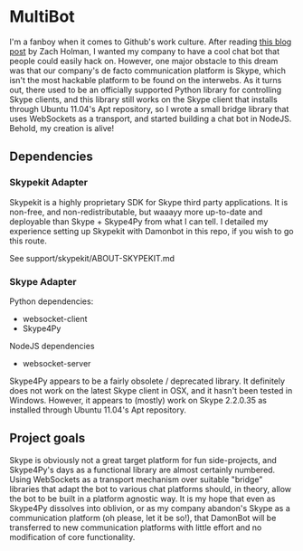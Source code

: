 # MultiBot

I'm a fanboy when it comes to Github's work culture. After reading [this blog post](http://zachholman.com/posts/why-github-hacks-on-side-projects/) by Zach Holman, I wanted my company to have a cool chat bot that people could easily hack on. However, one major obstacle to this dream was that our company's de facto communication platform is Skype, which isn't the most hackable platform to be found on the interwebs. As it turns out, there used to be an officially supported Python library for controlling Skype clients, and this library still works on the Skype client that installs through Ubuntu 11.04's Apt repository, so I wrote a small bridge library that uses WebSockets as a transport, and started building a chat bot in NodeJS. Behold, my creation is alive!

## Dependencies

### Skypekit Adapter

Skypekit is a highly proprietary SDK for Skype third party applications. It is non-free, and non-redistributable, but waaayy more up-to-date and deployable than Skype + Skype4Py from what I can tell. I detailed my experience setting up Skypekit with Damonbot in this repo, if you wish to go this route.

See support/skypekit/ABOUT-SKYPEKIT.md

### Skype Adapter

Python dependencies:

 - websocket-client
 - Skype4Py

NodeJS dependencies

 - websocket-server

Skype4Py appears to be a fairly obsolete / deprecated library. It definitely does not work on the latest Skype client in OSX, and it hasn't been tested in Windows. However, it appears to (mostly) work on Skype 2.2.0.35 as installed through Ubuntu 11.04's Apt repository.

## Project goals

Skype is obviously not a great target platform for fun side-projects, and Skype4Py's days as a functional library are almost certainly numbered. Using WebSockets as a transport mechanism over suitable "bridge" libraries that adapt the bot to various chat platforms should, in theory, allow the bot to be built in a platform agnostic way. It is my hope that even as Skype4Py dissolves into oblivion, or as my company abandon's Skype as a communication platform (oh please, let it be so!), that DamonBot will be transferred to new communication platforms with little effort and no modification of core functionality.
